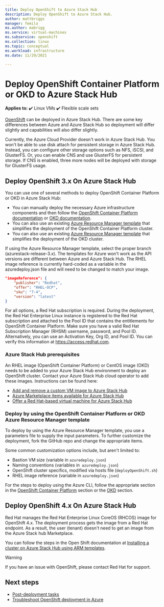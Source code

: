```yaml
---
title: Deploy OpenShift to Azure Stack Hub 
description: Deploy OpenShift to Azure Stack Hub.
author: mattbriggs
manager: femila
ms.author: mabrigg
ms.service: virtual-machines
ms.subservice: openshift
ms.collection: linux
ms.topic: conceptual
ms.workload: infrastructure
ms.date: 11/29/2021

---
```


# Deploy OpenShift Container Platform or OKD to Azure Stack Hub

**Applies to:** :heavy_check_mark: Linux VMs :heavy_check_mark: Flexible scale sets 

[OpenShift](openshift-get-started.md) can be deployed in Azure Stack Hub. There are some key differences between Azure and Azure Stack Hub so deployment will differ slightly and capabilities will also differ slightly.

Currently, the Azure Cloud Provider doesn't work in Azure Stack Hub. You won't be able to use disk attach for persistent storage in Azure Stack Hub. Instead, you can configure other storage options such as NFS, iSCSI, and GlusterFS. Or, you can enable CNS and use GlusterFS for persistent storage. If CNS is enabled, three more nodes will be deployed with storage for GlusterFS usage.

## Deploy OpenShift 3.x On Azure Stack Hub

You can use one of several methods to deploy OpenShift Container Platform or OKD in Azure Stack Hub:

- You can manually deploy the necessary Azure infrastructure components and then follow the [OpenShift Container Platform documentation](https://docs.openshift.com/container-platform) or [OKD documentation](https://docs.okd.io).
- You can also use an existing [Azure Resource Manager template](https://github.com/Microsoft/openshift-container-platform/) that simplifies the deployment of the OpenShift Container Platform cluster.
- You can also use an existing [Azure Resource Manager template](https://github.com/Microsoft/openshift-origin) that simplifies the deployment of the OKD cluster.

If using the Azure Resource Manager template, select the proper branch (azurestack-release-3.x). The templates for Azure won't work as the API versions are different between Azure and Azure Stack Hub. The RHEL image reference is currently hard-coded as a variable in the azuredeploy.json file and will need to be changed to match your image.

```json
"imageReference": {
    "publisher": "Redhat",
    "offer": "RHEL-OCP",
    "sku": "7-4",
    "version": "latest"
}
```

For all options, a Red Hat subscription is required. During the deployment, the Red Hat Enterprise Linux instance is registered to the Red Hat subscription and attached to the Pool ID that contains the entitlements for OpenShift Container Platform.
Make sure you have a valid Red Hat Subscription Manager (RHSM) username, password, and Pool ID. Alternatively, you can use an Activation Key, Org ID, and Pool ID.  You can verify this information at https://access.redhat.com.

### Azure Stack Hub prerequisites

An RHEL image (OpenShift Container Platform) or CentOS image (OKD) needs to be added to your Azure Stack Hub environment to deploy an OpenShift cluster. Contact your Azure Stack Hub cloud operator to add these images. Instructions can be found here:

- [Add and remove a custom VM image to Azure Stack Hub](/azure-stack/operator/azure-stack-add-vm-image)
- [Azure Marketplace items available for Azure Stack Hub](/azure-stack/operator/azure-stack-marketplace-azure-items)
- [Offer a Red Hat-based virtual machine for Azure Stack Hub](/azure-stack/operator/azure-stack-redhat-create-upload-vhd)

### Deploy by using the OpenShift Container Platform or OKD Azure Resource Manager template

To deploy by using the Azure Resource Manager template, you use a parameters file to supply the input parameters. To further customize the deployment, fork the GitHub repo and change the appropriate items.

Some common customization options include, but aren't limited to:

- Bastion VM size (variable in `azuredeploy.json`)
- Naming conventions (variables in` azuredeploy.json`)
- OpenShift cluster specifics, modified via hosts file (`deployOpenShift.sh`)
- RHEL image reference (variable in `azuredeploy.json`)

For the steps to deploy using the Azure CLI, follow the appropriate section in the [OpenShift Container Platform](./openshift-container-platform-3x.md) section or the [OKD](./openshift-okd.md) section.
## Deploy OpenShift 4.x On Azure Stack Hub

Red Hat manages the Red Hat Enterprise Linux CoreOS (RHCOS) image for OpenShift 4.x. The deployment process gets the image from a Red Hat endpoint. As a result, the user (tenant) doesn't need to get an image from the Azure Stack hub Marketplace.

You can follow the steps in the Open Shift documentation at [Installing a cluster on Azure Stack Hub using ARM templates](https://docs.openshift.com/container-platform/4.9/installing/installing_azure_stack_hub/installing-azure-stack-hub-user-infra.html).

> [!WARNING]
> If you have an issue with OpenShift, please contact Red Hat for support.
## Next steps

- [Post-deployment tasks](./openshift-container-platform-3x-post-deployment.md)
- [Troubleshoot OpenShift deployment in Azure](./openshift-container-platform-3x-troubleshooting.md)